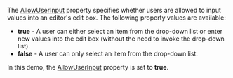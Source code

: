 The [AllowUserInput](https://docs.devexpress.com/Blazor/DevExpress.Blazor.DxComboBox-2.AllowUserInput) property specifies whether users are allowed to input values into an editor's edit box. The following property values are available:

*   **true** - A user can either select an item from the drop-down list or enter new values into the edit box (without the need to invoke the drop-down list).
*   **false** - A user can only select an item from the drop-down list.

In this demo, the [AllowUserInput](https://docs.devexpress.com/Blazor/DevExpress.Blazor.DxComboBox-2.AllowUserInput) property is set to **true**.
